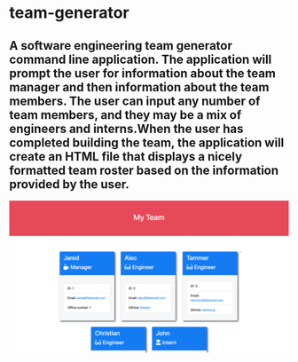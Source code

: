# team-generator
## A software engineering team generator command line application. The application will prompt the user for information about the team manager and then information about the team members. The user can input any number of team members, and they may be a mix of engineers and interns.When the user has completed building the team, the application will create an HTML file that displays a nicely formatted team roster based on the information provided by the user.
<img src="demo.png">